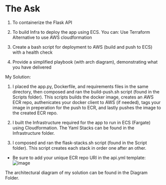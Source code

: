# The Ask

1. To containerize the Flask API

2. To build Infra to deploy the app using ECS. You can:
Use Terraform
Alternative to use AWS cloudformation

3. Create a bash script for deployment to AWS (build and push to ECS) with a health check

4. Provide a simplified playbook (with arch diagram), demonstrating what you have delivered

My Solution:

1. I placed the app.py, Dockerfile, and requirements files in the same directory, then composed and ran the build-push.sh script (found in the Scripts folder). This scripts builds the docker image, creates an AWS ECR repo, authenicates your docker client to AWS (if needed), tags your image in preperation for the push to ECR, and lastly pushes the image to the created ECR repo.

2. I built the Infrastructure required for the app to run in ECS (Fargate) using Cloudformation. The Yaml Stacks can be found in the Infrastructure folder.

3. I composed and ran the flask-stacks.sh script (found in the Script folder). This script creates each stack in order one after an other.
 - Be sure to add your unique ECR repo URI in the api.yml template:
![image](https://github.com/Marvyn1/The-Ask/assets/31973628/7dd75f78-d416-44ae-9b64-3ecc72e1e2d4)



The architectural diagram of my solution can be found in the Diagram Folder.


